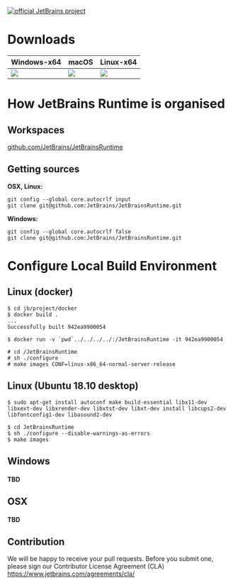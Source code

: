 [![official JetBrains project](http://jb.gg/badges/official.svg)](https://confluence.jetbrains.com/display/ALL/JetBrains+on+GitHub)

# Downloads

|Windows-x64  |macOS        |Linux-x64    |
|-------------|-------------|-------------|
|<a href="https://bintray.com/jetbrains/intellij-jdk/openjdk9-windows-x64/_latestVersion#files"> <img src="https://api.bintray.com/packages/jetbrains/intellij-jdk/openjdk9-windows-x64/images/download.svg"/></a>|<a href="https://bintray.com/jetbrains/intellij-jdk/openjdk9-osx-x64/_latestVersion#files"> <img src="https://api.bintray.com/packages/jetbrains/intellij-jdk/openjdk9-osx-x64/images/download.svg"/></a>|<a href="https://bintray.com/jetbrains/intellij-jdk/openjdk9-linux-x64/_latestVersion#files"><img src="https://api.bintray.com/packages/jetbrains/intellij-jdk/openjdk9-linux-x64/images/download.svg"/></a>|


# How JetBrains Runtime is organised
## Workspaces

[github.com/JetBrains/JetBrainsRuntime](https://github.com/JetBrains/JetBrainsRuntime)  

## Getting sources
__OSX, Linux:__
```
git config --global core.autocrlf input
git clone git@github.com:JetBrains/JetBrainsRuntime.git
```

__Windows:__
```
git config --global core.autocrlf false
git clone git@github.com:JetBrains/JetBrainsRuntime.git
```

# Configure Local Build Environment
## Linux (docker)
```
$ cd jb/project/docker
$ docker build .
...
Successfully built 942ea9900054

$ docker run -v `pwd`../../../../:/JetBrainsRuntime -it 942ea9900054

# cd /JetBrainsRuntime
# sh ./configure
# make images CONF=linux-x86_64-normal-server-release

```

## Linux (Ubuntu 18.10 desktop)
```
$ sudo apt-get install autoconf make build-essential libx11-dev libxext-dev libxrender-dev libxtst-dev libxt-dev install libcups2-dev libfontconfig1-dev libasound2-dev 

$ cd JetBrainsRuntime
$ sh ./configure --disable-warnings-as-errors
$ make images
```

## Windows
#### TBD

## OSX
#### TBD

## Contribution
We will be happy to receive your pull requests. Before you submit one, please sign our Contributor License Agreement (CLA)  https://www.jetbrains.com/agreements/cla/ 
